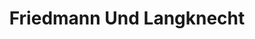 ---
title: "Friedmann Und Langknecht"
url: /frankenthal-pfalz/friedmann-und-langknecht/
shop: Autowerkstatt
---